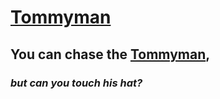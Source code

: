 # [Tommyman](https://tommyman.itsacloudynight.com/)

## **You can chase the [Tommyman](https://tommyman.itsacloudynight.com/),**

### _but can you touch his hat?_

